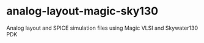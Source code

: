 # analog-layout-magic-sky130
Analog layout and SPICE simulation files using Magic VLSI and Skywater130 PDK
